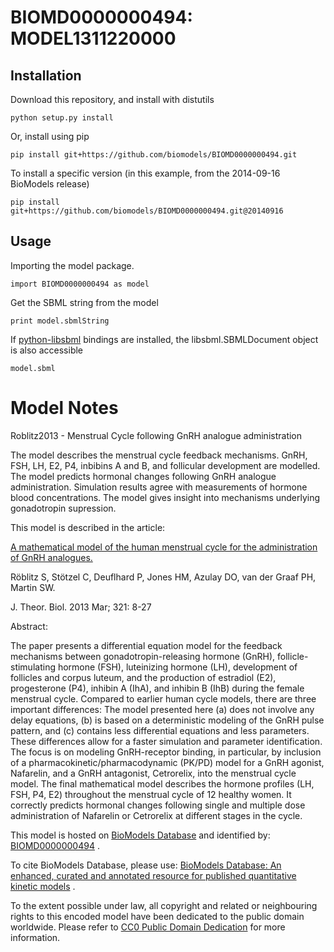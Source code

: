 # BIOMD0000000494: MODEL1311220000

## Installation

Download this repository, and install with distutils

`python setup.py install`

Or, install using pip

`pip install git+https://github.com/biomodels/BIOMD0000000494.git`

To install a specific version (in this example, from the 2014-09-16 BioModels release)

`pip install git+https://github.com/biomodels/BIOMD0000000494.git@20140916`

## Usage

Importing the model package.

`import BIOMD0000000494 as model`

Get the SBML string from the model

`print model.sbmlString`

If [python-libsbml](https://pypi.python.org/pypi/python-libsbml) bindings are
installed, the libsbml.SBMLDocument object is also accessible

`model.sbml`


# Model Notes


Roblitz2013 - Menstrual Cycle following GnRH analogue administration

The model describes the menstrual cycle feedback mechanisms. GnRH, FSH, LH,
E2, P4, inbibins A and B, and follicular development are modelled. The model
predicts hormonal changes following GnRH analogue administration. Simulation
results agree with measurements of hormone blood concentrations. The model
gives insight into mechanisms underlying gonadotropin supression.

This model is described in the article:

[A mathematical model of the human menstrual cycle for the administration of
GnRH analogues.](http://identifiers.org/pubmed/23206386)

Röblitz S, Stötzel C, Deuflhard P, Jones HM, Azulay DO, van der Graaf PH,
Martin SW.

J. Theor. Biol. 2013 Mar; 321: 8-27

Abstract:

The paper presents a differential equation model for the feedback mechanisms
between gonadotropin-releasing hormone (GnRH), follicle-stimulating hormone
(FSH), luteinizing hormone (LH), development of follicles and corpus luteum,
and the production of estradiol (E2), progesterone (P4), inhibin A (IhA), and
inhibin B (IhB) during the female menstrual cycle. Compared to earlier human
cycle models, there are three important differences: The model presented here
(a) does not involve any delay equations, (b) is based on a deterministic
modeling of the GnRH pulse pattern, and (c) contains less differential
equations and less parameters. These differences allow for a faster simulation
and parameter identification. The focus is on modeling GnRH-receptor binding,
in particular, by inclusion of a pharmacokinetic/pharmacodynamic (PK/PD) model
for a GnRH agonist, Nafarelin, and a GnRH antagonist, Cetrorelix, into the
menstrual cycle model. The final mathematical model describes the hormone
profiles (LH, FSH, P4, E2) throughout the menstrual cycle of 12 healthy women.
It correctly predicts hormonal changes following single and multiple dose
administration of Nafarelin or Cetrorelix at different stages in the cycle.

This model is hosted on [BioModels Database](http://www.ebi.ac.uk/biomodels/)
and identified by:
[BIOMD0000000494](http://identifiers.org/biomodels.db/BIOMD0000000494) .

To cite BioModels Database, please use: [BioModels Database: An enhanced,
curated and annotated resource for published quantitative kinetic
models](http://identifiers.org/pubmed/20587024) .

To the extent possible under law, all copyright and related or neighbouring
rights to this encoded model have been dedicated to the public domain
worldwide. Please refer to [CC0 Public Domain
Dedication](http://creativecommons.org/publicdomain/zero/1.0/) for more
information.


